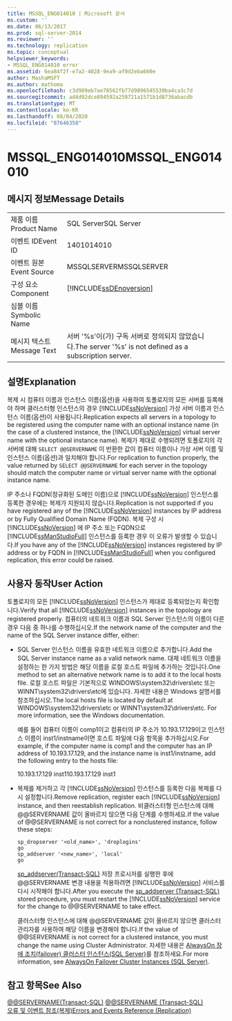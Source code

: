 ```yaml
---
title: MSSQL_ENG014010 | Microsoft 문서
ms.custom: ''
ms.date: 06/13/2017
ms.prod: sql-server-2014
ms.reviewer: ''
ms.technology: replication
ms.topic: conceptual
helpviewer_keywords:
- MSSQL_ENG014010 error
ms.assetid: 6ea84f2f-e7a2-4028-9ea9-af0d2eba660e
author: MashaMSFT
ms.author: mathoma
ms.openlocfilehash: c3d989eb7ae78562fb77d9896545539ba4ca3c7d
ms.sourcegitcommit: ad4d92dce894592a259721a1571b1d8736abacdb
ms.translationtype: MT
ms.contentlocale: ko-KR
ms.lasthandoff: 08/04/2020
ms.locfileid: "87646358"
---
```

# <a name="mssql_eng014010"></a><span data-ttu-id="23e2f-102">MSSQL_ENG014010</span><span class="sxs-lookup"><span data-stu-id="23e2f-102">MSSQL_ENG014010</span></span>
    
## <a name="message-details"></a><span data-ttu-id="23e2f-103">메시지 정보</span><span class="sxs-lookup"><span data-stu-id="23e2f-103">Message Details</span></span>  
  
|||  
|-|-|  
|<span data-ttu-id="23e2f-104">제품 이름</span><span class="sxs-lookup"><span data-stu-id="23e2f-104">Product Name</span></span>|<span data-ttu-id="23e2f-105">SQL Server</span><span class="sxs-lookup"><span data-stu-id="23e2f-105">SQL Server</span></span>|  
|<span data-ttu-id="23e2f-106">이벤트 ID</span><span class="sxs-lookup"><span data-stu-id="23e2f-106">Event ID</span></span>|<span data-ttu-id="23e2f-107">14010</span><span class="sxs-lookup"><span data-stu-id="23e2f-107">14010</span></span>|  
|<span data-ttu-id="23e2f-108">이벤트 원본</span><span class="sxs-lookup"><span data-stu-id="23e2f-108">Event Source</span></span>|<span data-ttu-id="23e2f-109">MSSQLSERVER</span><span class="sxs-lookup"><span data-stu-id="23e2f-109">MSSQLSERVER</span></span>|  
|<span data-ttu-id="23e2f-110">구성 요소</span><span class="sxs-lookup"><span data-stu-id="23e2f-110">Component</span></span>|[!INCLUDE[ssDEnoversion](../../includes/ssdenoversion-md.md)]|  
|<span data-ttu-id="23e2f-111">심볼 이름</span><span class="sxs-lookup"><span data-stu-id="23e2f-111">Symbolic Name</span></span>||  
|<span data-ttu-id="23e2f-112">메시지 텍스트</span><span class="sxs-lookup"><span data-stu-id="23e2f-112">Message Text</span></span>|<span data-ttu-id="23e2f-113">서버 '%s'이(가) 구독 서버로 정의되지 않았습니다.</span><span class="sxs-lookup"><span data-stu-id="23e2f-113">The server '%s' is not defined as a subscription server.</span></span>|  
  
## <a name="explanation"></a><span data-ttu-id="23e2f-114">설명</span><span class="sxs-lookup"><span data-stu-id="23e2f-114">Explanation</span></span>  
 <span data-ttu-id="23e2f-115">복제 시 컴퓨터 이름과 인스턴스 이름(옵션)을 사용하여 토폴로지의 모든 서버를 등록해야 하며 클러스터형 인스턴스의 경우 [!INCLUDE[ssNoVersion](../../includes/ssnoversion-md.md)] 가상 서버 이름과 인스턴스 이름(옵션)이 사용됩니다.</span><span class="sxs-lookup"><span data-stu-id="23e2f-115">Replication expects all servers in a topology to be registered using the computer name with an optional instance name (in the case of a clustered instance, the [!INCLUDE[ssNoVersion](../../includes/ssnoversion-md.md)] virtual server name with the optional instance name).</span></span> <span data-ttu-id="23e2f-116">복제가 제대로 수행되려면 토폴로지의 각 서버에 대해 `SELECT @@SERVERNAME` 이 반환한 값이 컴퓨터 이름이나 가상 서버 이름 및 인스턴스 이름(옵션)과 일치해야 합니다.</span><span class="sxs-lookup"><span data-stu-id="23e2f-116">For replication to function properly, the value returned by `SELECT @@SERVERNAME` for each server in the topology should match the computer name or virtual server name with the optional instance name.</span></span>  
  
 <span data-ttu-id="23e2f-117">IP 주소나 FQDN(정규화된 도메인 이름)으로 [!INCLUDE[ssNoVersion](../../includes/ssnoversion-md.md)] 인스턴스를 등록한 경우에는 복제가 지원되지 않습니다.</span><span class="sxs-lookup"><span data-stu-id="23e2f-117">Replication is not supported if you have registered any of the [!INCLUDE[ssNoVersion](../../includes/ssnoversion-md.md)] instances by IP address or by Fully Qualified Domain Name (FQDN).</span></span> <span data-ttu-id="23e2f-118">복제 구성 시 [!INCLUDE[ssNoVersion](../../includes/ssnoversion-md.md)] 에 IP 주소 또는 FQDN으로 [!INCLUDE[ssManStudioFull](../../includes/ssmanstudiofull-md.md)] 인스턴스를 등록한 경우 이 오류가 발생할 수 있습니다.</span><span class="sxs-lookup"><span data-stu-id="23e2f-118">If you have any of the [!INCLUDE[ssNoVersion](../../includes/ssnoversion-md.md)] instances registered by IP address or by FQDN in [!INCLUDE[ssManStudioFull](../../includes/ssmanstudiofull-md.md)] when you configured replication, this error could be raised.</span></span>  
  
## <a name="user-action"></a><span data-ttu-id="23e2f-119">사용자 동작</span><span class="sxs-lookup"><span data-stu-id="23e2f-119">User Action</span></span>  
 <span data-ttu-id="23e2f-120">토폴로지의 모든 [!INCLUDE[ssNoVersion](../../includes/ssnoversion-md.md)] 인스턴스가 제대로 등록되었는지 확인합니다.</span><span class="sxs-lookup"><span data-stu-id="23e2f-120">Verify that all [!INCLUDE[ssNoVersion](../../includes/ssnoversion-md.md)] instances in the topology are registered properly.</span></span> <span data-ttu-id="23e2f-121">컴퓨터의 네트워크 이름과 SQL Server 인스턴스의 이름이 다른 경우 다음 중 하나를 수행하십시오.</span><span class="sxs-lookup"><span data-stu-id="23e2f-121">If the network name of the computer and the name of the SQL Server instance differ, either:</span></span>  
  
-   <span data-ttu-id="23e2f-122">SQL Server 인스턴스 이름을 유효한 네트워크 이름으로 추가합니다.</span><span class="sxs-lookup"><span data-stu-id="23e2f-122">Add the SQL Server instance name as a valid network name.</span></span> <span data-ttu-id="23e2f-123">대체 네트워크 이름을 설정하는 한 가지 방법은 해당 이름을 로컬 호스트 파일에 추가하는 것입니다.</span><span class="sxs-lookup"><span data-stu-id="23e2f-123">One method to set an alternative network name is to add it to the local hosts file.</span></span> <span data-ttu-id="23e2f-124">로컬 호스트 파일은 기본적으로 WINDOWS\system32\drivers\etc 또는 WINNT\system32\drivers\etc에 있습니다. 자세한 내용은 Windows 설명서를 참조하십시오.</span><span class="sxs-lookup"><span data-stu-id="23e2f-124">The local hosts file is located by default at WINDOWS\system32\drivers\etc or WINNT\system32\drivers\etc. For more information, see the Windows documentation.</span></span>  
  
     <span data-ttu-id="23e2f-125">예를 들어 컴퓨터 이름이 comp1이고 컴퓨터의 IP 주소가 10.193.17.129이고 인스턴스 이름이 inst1/instname이면 호스트 파일에 다음 항목을 추가하십시오.</span><span class="sxs-lookup"><span data-stu-id="23e2f-125">For example, if the computer name is comp1 and the computer has an IP address of 10.193.17.129, and the instance name is inst1/instname, add the following entry to the hosts file:</span></span>  
  
     <span data-ttu-id="23e2f-126">10.193.17.129 inst1</span><span class="sxs-lookup"><span data-stu-id="23e2f-126">10.193.17.129 inst1</span></span>  
  
-   <span data-ttu-id="23e2f-127">복제를 제거하고 각 [!INCLUDE[ssNoVersion](../../includes/ssnoversion-md.md)] 인스턴스를 등록한 다음 복제를 다시 설정합니다.</span><span class="sxs-lookup"><span data-stu-id="23e2f-127">Remove replication, register each [!INCLUDE[ssNoVersion](../../includes/ssnoversion-md.md)] instance, and then reestablish replication.</span></span> <span data-ttu-id="23e2f-128">비클러스터형 인스턴스에 대해 @@SERVERNAME 값이 올바르지 않으면 다음 단계를 수행하세요.</span><span class="sxs-lookup"><span data-stu-id="23e2f-128">If the value of @@SERVERNAME is not correct for a nonclustered instance, follow these steps:</span></span>  
  
    ```  
    sp_dropserver '<old_name>', 'droplogins'  
    go  
    sp_addserver '<new_name>', 'local'  
    go  
    ```  
  
     <span data-ttu-id="23e2f-129">[sp_addserver&#40;Transact-SQL&#41;](/sql/relational-databases/system-stored-procedures/sp-addserver-transact-sql) 저장 프로시저를 실행한 후에 @@SERVERNAME 변경 내용을 적용하려면 [!INCLUDE[ssNoVersion](../../includes/ssnoversion-md.md)] 서비스를 다시 시작해야 합니다.</span><span class="sxs-lookup"><span data-stu-id="23e2f-129">After you execute the [sp_addserver &#40;Transact-SQL&#41;](/sql/relational-databases/system-stored-procedures/sp-addserver-transact-sql) stored procedure, you must restart the [!INCLUDE[ssNoVersion](../../includes/ssnoversion-md.md)] service for the change to @@SERVERNAME to take effect.</span></span>  
  
     <span data-ttu-id="23e2f-130">클러스터형 인스턴스에 대해 @@SERVERNAME 값이 올바르지 않으면 클러스터 관리자를 사용하여 해당 이름을 변경해야 합니다.</span><span class="sxs-lookup"><span data-stu-id="23e2f-130">If the value of @@SERVERNAME is not correct for a clustered instance, you must change the name using Cluster Administrator.</span></span> <span data-ttu-id="23e2f-131">자세한 내용은 [AlwaysOn 장애 조치(failover) 클러스터 인스턴스&#40;SQL Server&#41;](../../sql-server/failover-clusters/windows/always-on-failover-cluster-instances-sql-server.md)를 참조하세요.</span><span class="sxs-lookup"><span data-stu-id="23e2f-131">For more information, see [AlwaysOn Failover Cluster Instances &#40;SQL Server&#41;](../../sql-server/failover-clusters/windows/always-on-failover-cluster-instances-sql-server.md).</span></span>  
  
## <a name="see-also"></a><span data-ttu-id="23e2f-132">참고 항목</span><span class="sxs-lookup"><span data-stu-id="23e2f-132">See Also</span></span>  
 <span data-ttu-id="23e2f-133">[@@SERVERNAME&#40;Transact-SQL&#41;](/sql/t-sql/functions/servername-transact-sql) </span><span class="sxs-lookup"><span data-stu-id="23e2f-133">[@@SERVERNAME &#40;Transact-SQL&#41;](/sql/t-sql/functions/servername-transact-sql) </span></span>  
 [<span data-ttu-id="23e2f-134">오류 및 이벤트 참조&#40;복제&#41;</span><span class="sxs-lookup"><span data-stu-id="23e2f-134">Errors and Events Reference &#40;Replication&#41;</span></span>](errors-and-events-reference-replication.md)  
  
  
